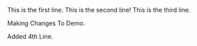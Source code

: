 This is the first line.
This is the second line!
This is the third line.


Making Changes To Demo.

Added 4th Line.
